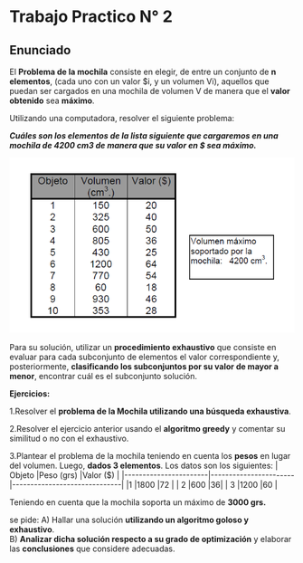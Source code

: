 # Trabajo Practico N° 2

## Enunciado

El **Problema de la mochila** consiste en elegir, de entre un conjunto de **n elementos**, (cada uno con un valor $i, y un volumen Vi), aquellos que puedan ser cargados en una mochila de volumen V de manera que el **valor**  **obtenido** sea **máximo**.  

Utilizando una computadora, resolver el siguiente problema:

_**Cuáles son los elementos de la lista siguiente que cargaremos en una mochila de 4200 cm3 de manera que su valor en $ sea máximo.**_

![](/images/tabla_tp2.png)

Para su solución, utilizar un  **procedimiento exhaustivo**  que consiste en evaluar para cada subconjunto de elementos el valor correspondiente y, posteriormente,  **clasificando los subconjuntos por su valor de mayor a menor**, encontrar cuál es el subconjunto solución.

**Ejercicios:**

1.Resolver el  **problema de la Mochila utilizando una búsqueda exhaustiva**.

2.Resolver el ejercicio anterior usando el  **algoritmo greedy**  y comentar su similitud o no con el exhaustivo.

3.Plantear el problema de la mochila teniendo en cuenta los  **pesos**  en lugar del volumen. Luego,  **dados 3 elementos**. Los datos son los siguientes:
|       Objeto       |Peso (grs)                |Valor ($)           |
|-----------------------|-----------------------|------------------------------|
|1         		|1800                 |72      |
| 2       		|600                 |36|
|  3         	|1200                 |60         |

Teniendo en cuenta que la mochila soporta un máximo de  **3000 grs.**  

se pide:
A) Hallar una solución  **utilizando un algoritmo goloso y exhaustivo**.  
B)  **Analizar dicha solución respecto a su grado de optimización**  y elaborar las  **conclusiones**  que considere adecuadas.
